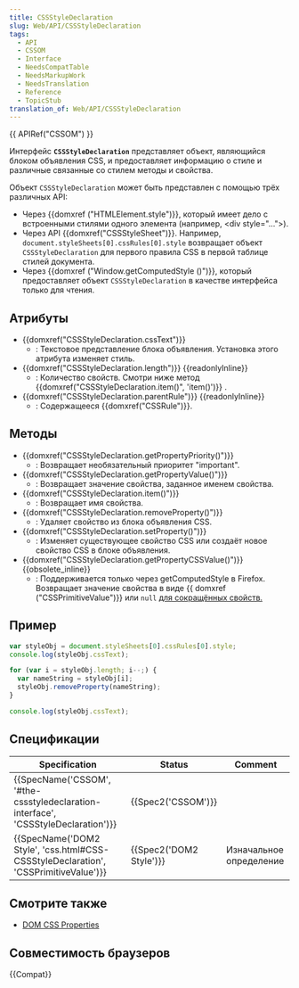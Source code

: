 ```yaml
---
title: CSSStyleDeclaration
slug: Web/API/CSSStyleDeclaration
tags:
  - API
  - CSSOM
  - Interface
  - NeedsCompatTable
  - NeedsMarkupWork
  - NeedsTranslation
  - Reference
  - TopicStub
translation_of: Web/API/CSSStyleDeclaration
---
```


{{ APIRef("CSSOM") }}

Интерфейс **`CSSStyleDeclaration`** представляет объект, являющийся блоком объявления CSS, и предоставляет информацию о стиле и различные связанные со стилем методы и свойства.

Объект `CSSStyleDeclaration` может быть представлен с помощью трёх различных API:

- Через {{domxref ("HTMLElement.style")}}, который имеет дело с встроенными стилями одного элемента (например, \<div style="...">).
- Через API {{domxref("CSSStyleSheet")}}. Например, `document.styleSheets[0].cssRules[0].style` возвращает объект `CSSStyleDeclaration` для первого правила CSS в первой таблице стилей документа.
- Через {{domxref ("Window.getComputedStyle ()")}}, который предоставляет объект `CSSStyleDeclaration` в качестве интерфейса только для чтения.

## Атрибуты

- {{domxref("CSSStyleDeclaration.cssText")}}
  - : Текстовое представление блока объявления. Установка этого атрибута изменяет стиль.
- {{domxref("CSSStyleDeclaration.length")}} {{readonlyInline}}
  - : Количество свойств. Смотри ниже метод {{domxref("CSSStyleDeclaration.item()", 'item()')}} .
- {{domxref("CSSStyleDeclaration.parentRule")}} {{readonlyInline}}
  - : Содержащееся {{domxref("CSSRule")}}.

## Методы

- {{domxref("CSSStyleDeclaration.getPropertyPriority()")}}
  - : Возвращает необязательный приоритет "important".
- {{domxref("CSSStyleDeclaration.getPropertyValue()")}}
  - : Возвращает значение свойства, заданное именем свойства.
- {{domxref("CSSStyleDeclaration.item()")}}
  - : Возвращает имя свойства.
- {{domxref("CSSStyleDeclaration.removeProperty()")}}
  - : Удаляет свойство из блока объявления CSS.
- {{domxref("CSSStyleDeclaration.setProperty()")}}
  - : Изменяет существующее свойство CSS или создаёт новое свойство CSS в блоке объявления.
- {{domxref("CSSStyleDeclaration.getPropertyCSSValue()")}} {{obsolete_inline}}
  - : Поддерживается только через getComputedStyle в Firefox. Возвращает значение свойства в виде {{ domxref ("CSSPrimitiveValue")}} или `null` [для сокращённых свойств.](/ru/docs/Web/CSS/Shorthand_properties)

## Пример

```js
var styleObj = document.styleSheets[0].cssRules[0].style;
console.log(styleObj.cssText);

for (var i = styleObj.length; i--;) {
  var nameString = styleObj[i];
  styleObj.removeProperty(nameString);
}

console.log(styleObj.cssText);
```

## Спецификации

| Specification                                                                                                    | Status                           | Comment                 |
| ---------------------------------------------------------------------------------------------------------------- | -------------------------------- | ----------------------- |
| {{SpecName('CSSOM', '#the-cssstyledeclaration-interface', 'CSSStyleDeclaration')}}     | {{Spec2('CSSOM')}}         |                         |
| {{SpecName('DOM2 Style', 'css.html#CSS-CSSStyleDeclaration', 'CSSPrimitiveValue')}} | {{Spec2('DOM2 Style')}} | Изначальное определение |

## Смотрите также

- [DOM CSS Properties](/ru/docs/Web/CSS/CSS_Properties_Reference)

## Совместимость браузеров

{{Compat}}

